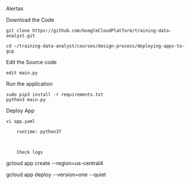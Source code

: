 Alertas

Download the Code	

	git clone https://github.com/GoogleCloudPlatform/training-data-analyst.git

	cd ~/training-data-analyst/courses/design-process/deploying-apps-to-gcp

Edit the Source code

	edit main.py

Run the application

	sudo pip3 install -r requirements.txt
	python3 main.py

Deploy App

	vi app.yaml

		runtime: python37



		Check logs

gcloud app create --region=us-central4

gcloud app deploy --version=one --quiet


